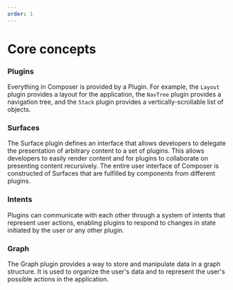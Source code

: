 ```yaml
---
order: 1
---
```


# Core concepts

### Plugins

Everything in Composer is provided by a Plugin. For example, the `Layout` plugin provides a layout for the application, the `NavTree` plugin provides a navigation tree, and the `Stack` plugin provides a vertically-scrollable list of objects.

### Surfaces

The Surface plugin defines an interface that allows developers to delegate the presentation of arbitrary content to a set of plugins. This allows developers to easily render content and for plugins to collaborate on presenting content recursively. The entire user interface of Composer is constructed of Surfaces that are fulfilled by components from different plugins.

### Intents

Plugins can communicate with each other through a system of intents that represent user actions, enabling plugins to respond to changes in state initiated by the user or any other plugin.

### Graph

The Graph plugin provides a way to store and manipulate data in a graph structure. It is used to organize the user's data and to represent the user's possible actions in the application.
